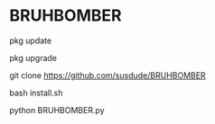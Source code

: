 # BRUHBOMBER

pkg update

pkg upgrade

git clone https://github.com/susdude/BRUHBOMBER

bash install.sh

python BRUHBOMBER.py

